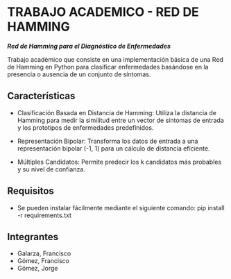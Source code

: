 # TRABAJO ACADEMICO - RED DE HAMMING

_**Red de Hamming para el Diagnóstico de Enfermedades**_

Trabajo académico que consiste en una implementación básica de una Red de Hamming en Python para clasificar
enfermedades basándose en la presencia o ausencia de un conjunto de síntomas.

## Características

- Clasificación Basada en Distancia de Hamming: Utiliza la distancia de Hamming para medir la similitud entre un vector de síntomas de entrada y los prototipos de enfermedades predefinidos.

- Representación Bipolar: Transforma los datos de entrada a una representación bipolar (-1, 1) para un cálculo de distancia eficiente.

- Múltiples Candidatos: Permite predecir los k candidatos más probables y su nivel de confianza.

## Requisitos

- Se pueden instalar fácilmente mediante el siguiente comando: pip install -r requirements.txt

## Integrantes

- Galarza, Francisco
- Gómez, Francisco
- Gómez, Jorge
